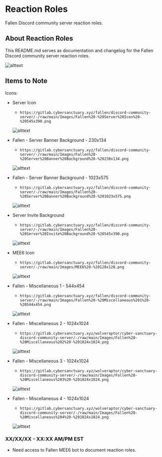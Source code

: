 # Reaction Roles
Fallen Discord community server reaction roles.

## About Reaction Roles
This README.md serves as documentation and changelog for the Fallen Discord community server reaction roles.

![alttext](/Images/Fallen%20-%20Server%20Icon%20-%20545x390.png)

## Items to Note
Icons:
* Server Icon
    * ```https://gitlab.cybersanctuary.xyz/fallen/discord-community-server/-/raw/main/Images/Fallen%20-%20Server%20Icon%20-%20545x390.png```

    ![alttext](/Images/Fallen%20-%20Server%20Icon%20-%20545x390.png)

* Fallen - Server Banner Background - 230x134
    * ```https://gitlab.cybersanctuary.xyz/fallen/discord-community-server/-/raw/main/Images/Fallen%20-%20Server%20Banner%20Background%20-%20230x134.png```

    ![alttext](/Images/Fallen%20-%20Server%20Banner%20Background%20-%20230x134.png)

* Fallen - Server Banner Background - 1023x575
    * ```https://gitlab.cybersanctuary.xyz/fallen/discord-community-server/-/raw/main/Images/Fallen%20-%20Server%20Banner%20Background%20-%201023x575.png```

    ![alttext](/Images/Fallen%20-%20Server%20Banner%20Background%20-%201023x575.png)

* Server Invite Background
    * ```https://gitlab.cybersanctuary.xyz/fallen/discord-community-server/-/raw/main/Images/Fallen%20-%20Server%20Invite%20Background%20-%20545x390.png```

    ![alttext](/Images/Fallen%20-%20Server%20Invite%20Background%20-%20545x390.png)

* MEE6 Icon
    * ```https://gitlab.cybersanctuary.xyz/fallen/discord-community-server/-/raw/main/Images/MEE6%20-%20128x128.png```

    ![alttext](/Images/MEE6%20-%20128x128.png)

* Fallen - Miscellaneous 1 - 544x454
    * ```https://gitlab.cybersanctuary.xyz/fallen/discord-community-server/-/raw/main/Images/Fallen%20-%20Miscellaneous%201%20-%20544x454.png```

    ![alttext](/Images/Fallen%20-%20Miscellaneous%201%20-%20544x454.png)

* Fallen - Miscellaneous 2 - 1024x1024
    * ```https://gitlab.cybersanctuary.xyz/wolveraptor/cyber-sanctuary-discord-community-server/-/raw/main/Images/Fallen%20-%20Miscellaneous%202%20-%201024x1024.png```

    ![alttext](/Images/Fallen%20-%20Miscellaneous%202%20-%201024x1024.png)

* Fallen - Miscellaneous 3 - 1024x1024
    * ```https://gitlab.cybersanctuary.xyz/wolveraptor/cyber-sanctuary-discord-community-server/-/raw/main/Images/Fallen%20-%20Miscellaneous%203%20-%201024x1024.png```

    ![alttext](/Images/Fallen%20-%20Miscellaneous%203%20-%201024x1024.png)

* Fallen - Miscellaneous 4 - 1024x1024
    * ```https://gitlab.cybersanctuary.xyz/wolveraptor/cyber-sanctuary-discord-community-server/-/raw/main/Images/Fallen%20-%20Miscellaneous%204%20-%201024x1024.png```

    ![alttext](/Images/Fallen%20-%20Miscellaneous%204%20-%201024x1024.png)

### XX/XX/XX - XX:XX AM/PM EST
* Need access to Fallen MEE6 bot to document reaction roles.